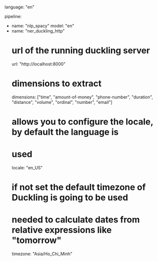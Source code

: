 language: "en"

pipeline:
- name: "nlp_spacy"
  model: "en"
- name: "ner_duckling_http"
  # url of the running duckling server
  url: "http://localhost:8000"
  # dimensions to extract
  dimensions: ["time", "amount-of-money", "phone-number", "duration", "distance", "volume", "ordinal", "number", "email"]
  # allows you to configure the locale, by default the language is
  # used
  locale: "en_US"
  # if not set the default timezone of Duckling is going to be used
  # needed to calculate dates from relative expressions like "tomorrow"
  timezone: "Asia/Ho_Chi_Minh"
